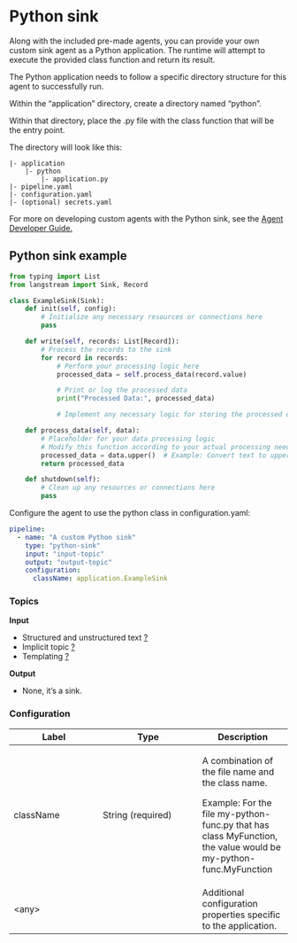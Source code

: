 # Python sink

Along with the included pre-made agents, you can provide your own custom sink agent as a Python application. The runtime will attempt to execute the provided class function and return its result.

The Python application needs to follow a specific directory structure for this agent to successfully run.

Within the “application” directory, create a directory named “python”.

Within that directory, place the .py file with the class function that will be the entry point.

The directory will look like this:

```
|- application
    |- python
        |- application.py
|- pipeline.yaml
|- configuration.yaml
|- (optional) secrets.yaml
```

For more on developing custom agents with the Python sink, see the [Agent Developer Guide. ](agent-developer-guide.md)

## Python sink example

```python
from typing import List
from langstream import Sink, Record

class ExampleSink(Sink):
    def init(self, config):
        # Initialize any necessary resources or connections here
        pass

    def write(self, records: List[Record]):
        # Process the records to the sink
        for record in records:
            # Perform your processing logic here
            processed_data = self.process_data(record.value)

            # Print or log the processed data
            print("Processed Data:", processed_data)

            # Implement any necessary logic for storing the processed data

    def process_data(self, data):
        # Placeholder for your data processing logic
        # Modify this function according to your actual processing needs
        processed_data = data.upper()  # Example: Convert text to uppercase
        return processed_data

    def shutdown(self):
        # Clean up any resources or connections here
        pass
```

Configure the agent to use the python class in configuration.yaml:

```yaml
pipeline:
  - name: "A custom Python sink"
    type: "python-sink"
    input: "input-topic"
    output: "output-topic"
    configuration:
      className: application.ExampleSink
```

### Topics

**Input**

* Structured and unstructured text [?](../agent-messaging.md#implicit-input-and-output-topics)
* Implicit topic [?](../agent-messaging.md#implicit-input-and-output-topics)
* Templating [?](../agent-messaging.md#json-text-input)

**Output**

* None, it’s a sink.

### **Configuration**

<table><thead><tr><th width="145.33333333333331">Label</th><th width="164">Type</th><th>Description</th></tr></thead><tbody><tr><td>className</td><td>String (required)</td><td><p>A combination of the file name and the class name.</p><p>Example: For the file my-python-func.py that has class MyFunction, the value would be my-python-func.MyFunction</p></td></tr><tr><td>&#x3C;any></td><td><br></td><td>Additional configuration properties specific to the application.</td></tr></tbody></table>
